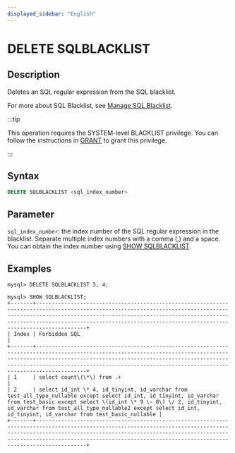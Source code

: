 ```yaml
---
displayed_sidebar: "English"
---
```


# DELETE SQLBLACKLIST

## Description

Deletes an SQL regular expression from the SQL blacklist.

For more about SQL Blacklist, see [Manage SQL Blacklist](../../../administration/management/resource_management/resource_management.mdx).

:::tip

This operation requires the SYSTEM-level BLACKLIST privilege. You can follow the instructions in [GRANT](../account-management/GRANT.md) to grant this privilege.

:::

## Syntax

```SQL
DELETE SQLBLACKLIST <sql_index_number>
```

## Parameter

`sql_index_number`: the index number of the SQL regular expression in the blacklist. Separate multiple index numbers with a comma (,) and a space. You can obtain the index number using [SHOW SQLBLACKLIST](../Administration/SHOW_SQLBLACKLIST.md).

## Examples

```Plain
mysql> DELETE SQLBLACKLIST 3, 4;

mysql> SHOW SQLBLACKLIST;
+-------+--------------------------------------------------------------------------------------------------------------------------------------------------------------------------------------------------------------------------------------------------------------------------------------------------------+
| Index | Forbidden SQL                                                                                                                                                                                                                                                                                          |
+-------+--------------------------------------------------------------------------------------------------------------------------------------------------------------------------------------------------------------------------------------------------------------------------------------------------------+
| 1     | select count\(\*\) from .+                                                                                                                                                                                                                                                                             |
| 2     | select id_int \* 4, id_tinyint, id_varchar from test_all_type_nullable except select id_int, id_tinyint, id_varchar from test_basic except select \(id_int \* 9 \- 8\) \/ 2, id_tinyint, id_varchar from test_all_type_nullable2 except select id_int, id_tinyint, id_varchar from test_basic_nullable |
+-------+--------------------------------------------------------------------------------------------------------------------------------------------------------------------------------------------------------------------------------------------------------------------------------------------------------+
```
